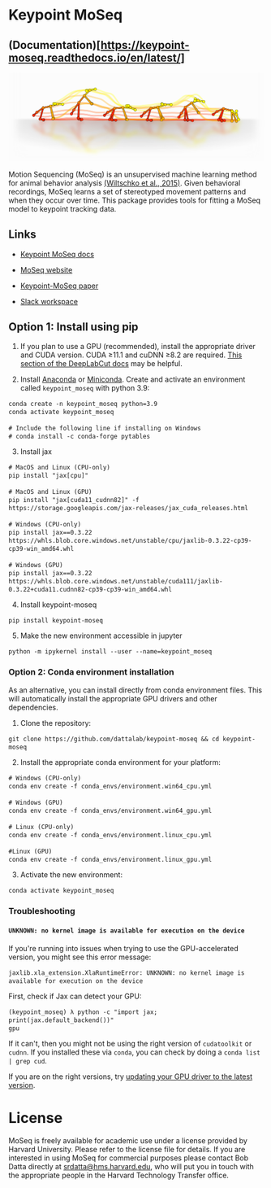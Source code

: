 # Keypoint MoSeq 

## (Documentation)[https://keypoint-moseq.readthedocs.io/en/latest/]

![logo](docs/source/logo.jpg)

Motion Sequencing (MoSeq) is an unsupervised machine learning method for animal behavior analysis [(Wiltschko et al., 2015)](http://datta.hms.harvard.edu/wp-content/uploads/2018/01/pub_23.pdf). Given behavioral recordings, MoSeq learns a set of stereotyped movement patterns and when they occur over time. This package provides tools for fitting a MoSeq model to keypoint tracking data. 

## Links

- [Keypoint MoSeq docs](https://keypoint-moseq.readthedocs.io/en/latest/)

- [MoSeq website](https://dattalab.github.io/moseq2-website/index.html)

- [Keypoint-MoSeq paper](https://www.biorxiv.org/content/10.1101/2023.03.16.532307v1)

- [Slack workspace](https://join.slack.com/t/moseqworkspace/shared_invite/zt-151x0shoi-z4J0_g_5rwJDlO1IfCU34A)

## Option 1: Install using pip

1. If you plan to use a GPU (recommended), install the appropriate driver and CUDA version. CUDA ≥11.1 and cuDNN ≥8.2 are required. [This section of the DeepLabCut docs](https://deeplabcut.github.io/DeepLabCut/docs/installation.html#gpu-support) may be helpful.


2. Install [Anaconda](https://docs.anaconda.com/anaconda/install/index.html) or [Miniconda](https://docs.conda.io/en/latest/miniconda.html). Create and activate an environment called `keypoint_moseq` with python 3.9:
```
conda create -n keypoint_moseq python=3.9
conda activate keypoint_moseq

# Include the following line if installing on Windows
# conda install -c conda-forge pytables
```

3. Install jax
```
# MacOS and Linux (CPU-only)
pip install "jax[cpu]"

# MacOS and Linux (GPU)
pip install "jax[cuda11_cudnn82]" -f https://storage.googleapis.com/jax-releases/jax_cuda_releases.html

# Windows (CPU-only)
pip install jax==0.3.22 https://whls.blob.core.windows.net/unstable/cpu/jaxlib-0.3.22-cp39-cp39-win_amd64.whl

# Windows (GPU)
pip install jax==0.3.22 https://whls.blob.core.windows.net/unstable/cuda111/jaxlib-0.3.22+cuda11.cudnn82-cp39-cp39-win_amd64.whl
```

4. Install keypoint-moseq
```
pip install keypoint-moseq
```

5. Make the new environment accessible in jupyter 
```
python -m ipykernel install --user --name=keypoint_moseq
```

### Option 2: Conda environment installation
As an alternative, you can install directly from conda environment files. This will automatically install the appropriate GPU drivers and other dependencies.

1. Clone the repository:
```
git clone https://github.com/dattalab/keypoint-moseq && cd keypoint-moseq
```

2. Install the appropriate conda environment for your platform:

```
# Windows (CPU-only)
conda env create -f conda_envs/environment.win64_cpu.yml

# Windows (GPU)
conda env create -f conda_envs/environment.win64_gpu.yml

# Linux (CPU-only)
conda env create -f conda_envs/environment.linux_cpu.yml

#Linux (GPU)
conda env create -f conda_envs/environment.linux_gpu.yml
```

3. Activate the new environment:
```
conda activate keypoint_moseq
```

### Troubleshooting
#### `UNKNOWN: no kernel image is available for execution on the device`
If you're running into issues when trying to use the GPU-accelerated version, you might see this error message:
```
jaxlib.xla_extension.XlaRuntimeError: UNKNOWN: no kernel image is available for execution on the device
```
First, check if Jax can detect your GPU:
```
(keypoint_moseq) λ python -c "import jax; print(jax.default_backend())"
gpu
```
If it can't, then you might not be using the right version of `cudatoolkit` or `cudnn`. If you installed these via `conda`, you can check by doing a `conda list | grep cud`.

If you are on the right versions, try [updating your GPU driver to the latest version](https://nvidia.com/drivers).

# License
MoSeq is freely available for academic use under a license provided by Harvard University. Please refer to the license file for details. If you are interested in using MoSeq for commercial purposes please contact Bob Datta directly at srdatta@hms.harvard.edu, who will put you in touch with the appropriate people in the Harvard Technology Transfer office.

